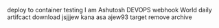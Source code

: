 deploy to container testing
I am Ashutosh DEVOPS
webhook
World
daily artifcact download
jsjjjew
kana asa ajew93
target
remove archive
